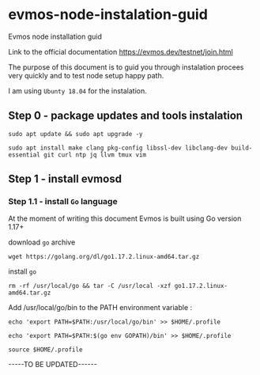 # evmos-node-instalation-guid
Evmos node installation guid

Link to the official documentation https://evmos.dev/testnet/join.html

The purpose of this document is to guid you through instalation procees very quickly and to test node setup happy path.

I am using `Ubunty 18.04` for the instalation.

## Step 0 - package updates and tools instalation

`sudo apt update && sudo apt upgrade -y`

`sudo apt install make clang pkg-config libssl-dev libclang-dev build-essential git curl ntp jq llvm tmux vim`

## Step 1 - install evmosd

### Step 1.1 - install `Go` language 

At the moment of writing this document Evmos is built using Go version 1.17+

download `go` archive  

`wget https://golang.org/dl/go1.17.2.linux-amd64.tar.gz`

install `go` 

`rm -rf /usr/local/go && tar -C /usr/local -xzf go1.17.2.linux-amd64.tar.gz`

Add /usr/local/go/bin to the PATH environment variable : 

`echo 'export PATH=$PATH:/usr/local/go/bin' >> $HOME/.profile`

`echo 'export PATH=$PATH:$(go env GOPATH)/bin' >> $HOME/.profile`

`source $HOME/.profile`

-----TO BE UPDATED------




